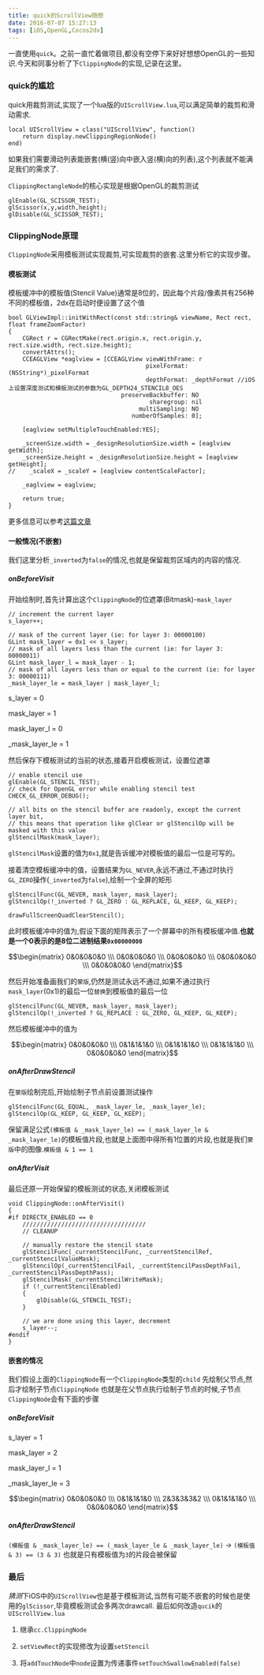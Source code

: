 ```yaml
---
title: quick的ScrollView随想
date: 2016-07-07 15:27:13
tags: [iOS,OpenGL,Cocos2dx]
---
```


一直使用`quick`。之前一直忙着做项目,都没有空停下来好好想想OpenGL的一些知识.今天和同事分析了下`ClippingNode`的实现,记录在这里。

### quick的尴尬

quick用裁剪测试,实现了一个lua版的`UIScrollView.lua`,可以满足简单的裁剪和滑动需求.

~~~
local UIScrollView = class("UIScrollView", function()
	return display.newClippingRegionNode()
end)
~~~

如果我们需要滑动列表能嵌套(横(竖)向中嵌入竖(横)向的列表),这个列表就不能满足我们的需求了.

`ClippingRectangleNode`的核心实现是根据OpenGL的裁剪测试

~~~
glEnable(GL_SCISSOR_TEST);
glScissor(x,y,width,height);
glDisable(GL_SCISSOR_TEST);
~~~

### ClippingNode原理

`ClippingNode`采用模板测试实现裁剪,可实现裁剪的嵌套.这里分析它的实现步骤。
<!-- more -->
#### 模板测试

模板缓冲中的模板值(Stencil Value)通常是8位的，因此每个片段/像素共有256种不同的模板值，2dx在启动时便设置了这个值

~~~
bool GLViewImpl::initWithRect(const std::string& viewName, Rect rect, float frameZoomFactor)
{
    CGRect r = CGRectMake(rect.origin.x, rect.origin.y, rect.size.width, rect.size.height);
    convertAttrs();
    CCEAGLView *eaglview = [CCEAGLView viewWithFrame: r
                                       pixelFormat: (NSString*)_pixelFormat
                                       depthFormat: _depthFormat //iOS上设置深度测试和模板测试的参数为GL_DEPTH24_STENCIL8_OES
                                preserveBackbuffer: NO
                                        sharegroup: nil
                                     multiSampling: NO
                                   numberOfSamples: 0];

    [eaglview setMultipleTouchEnabled:YES];

    _screenSize.width = _designResolutionSize.width = [eaglview getWidth];
    _screenSize.height = _designResolutionSize.height = [eaglview getHeight];
//    _scaleX = _scaleY = [eaglview contentScaleFactor];

    _eaglview = eaglview;

    return true;
}
~~~

更多信息可以参考[这篇文章](http://learnOpenGL-cn.readthedocs.io/zh/latest/04%20Advanced%20OpenGL/02%20Stencil%20testing/)

#### 一般情况(不嵌套)

我们这里分析`_inverted`为`false`的情况,也就是保留裁剪区域内的内容的情况.

##### onBeforeVisit

开始绘制时,首先计算出这个`ClippingNode`的位遮罩(Bitmask)-`mask_layer`

~~~
// increment the current layer
s_layer++;

// mask of the current layer (ie: for layer 3: 00000100)
GLint mask_layer = 0x1 << s_layer;
// mask of all layers less than the current (ie: for layer 3: 00000011)
GLint mask_layer_l = mask_layer - 1;
// mask of all layers less than or equal to the current (ie: for layer 3: 00000111)
_mask_layer_le = mask_layer | mask_layer_l;
~~~

s_layer = 0

mask_layer = 1

mask_layer_l = 0

_mask_layer_le = 1

然后保存下模板测试的当前的状态,接着开启模板测试，设置位遮罩

~~~
// enable stencil use
glEnable(GL_STENCIL_TEST);
// check for OpenGL error while enabling stencil test
CHECK_GL_ERROR_DEBUG();

// all bits on the stencil buffer are readonly, except the current layer bit,
// this means that operation like glClear or glStencilOp will be masked with this value
glStencilMask(mask_layer);
~~~

`glStencilMask`设置的值为`0x1`,就是告诉缓冲对模板值的最后一位是可写的。

接着清空模板缓冲中的值，设置结果为`GL_NEVER`,永远不通过,不通过时执行`GL_ZERO`操作(`_inverted`为`false`),绘制一个全屏的矩形

~~~
glStencilFunc(GL_NEVER, mask_layer, mask_layer);
glStencilOp(!_inverted ? GL_ZERO : GL_REPLACE, GL_KEEP, GL_KEEP);

drawFullScreenQuadClearStencil();
~~~

此时模板缓冲中的值为,假设下面的矩阵表示了一个屏幕中的所有模板缓冲值.**也就是一个0表示的是8位二进制结果`0x00000000`**

$$\begin{matrix} 0&0&0&0&0 \\\ 0&0&0&0&0 \\\ 0&0&0&0&0 \\\ 0&0&0&0&0 \\\ 0&0&0&0&0  \end{matrix}$$

然后开始准备画我们的`蒙版`,仍然是测试永远不通过,如果不通过执行`mask_layer`(0x1)的最后一位`替换`到模板值的最后一位

~~~
glStencilFunc(GL_NEVER, mask_layer, mask_layer);
glStencilOp(!_inverted ? GL_REPLACE : GL_ZERO, GL_KEEP, GL_KEEP);
~~~

然后模板缓冲中的值为

$$\begin{matrix} 0&0&0&0&0 \\\ 0&1&1&1&0 \\\ 0&1&1&1&0 \\\ 0&1&1&1&0 \\\ 0&0&0&0&0  \end{matrix}$$


##### onAfterDrawStencil

在`蒙版`绘制完后,开始绘制子节点前设置测试操作

~~~
glStencilFunc(GL_EQUAL, _mask_layer_le, _mask_layer_le);
glStencilOp(GL_KEEP, GL_KEEP, GL_KEEP);
~~~

保留满足公式`(模板值 & _mask_layer_le) == (_mask_layer_le & _mask_layer_le)`的模板值片段,也就是上面图中得所有1位置的片段,也就是我们`蒙版`中的图像.`模板值 & 1 == 1`

##### onAfterVisit

最后还原一开始保留的模板测试的状态,关闭模板测试
~~~
void ClippingNode::onAfterVisit()
{
#if DIRECTX_ENABLED == 0
    ///////////////////////////////////
    // CLEANUP

    // manually restore the stencil state
    glStencilFunc(_currentStencilFunc, _currentStencilRef, _currentStencilValueMask);
    glStencilOp(_currentStencilFail, _currentStencilPassDepthFail, _currentStencilPassDepthPass);
    glStencilMask(_currentStencilWriteMask);
    if (!_currentStencilEnabled)
    {
        glDisable(GL_STENCIL_TEST);
    }

    // we are done using this layer, decrement
    s_layer--;
#endif
}
~~~

#### 嵌套的情况
我们假设上面的`ClippingNode`有一个`ClippingNode`类型的`child`
先绘制父节点,然后才绘制子节点`ClippingNode`
也就是在父节点执行绘制子节点的时候,子节点`ClippingNode`会有下面的步骤

##### onBeforeVisit

s_layer = 1

mask_layer = 2

mask_layer_l = 1

_mask_layer_le = 3


$$\begin{matrix} 0&0&0&0&0 \\\ 0&1&1&1&0 \\\ 2&3&3&3&2 \\\ 0&1&1&1&0 \\\ 0&0&0&0&0  \end{matrix}$$

##### onAfterDrawStencil

`(模板值 & _mask_layer_le) == (_mask_layer_le & _mask_layer_le)` $\to$ `(模板值 & 3) == (3 & 3)`
也就是只有模板值为`3`的片段会被保留

### 最后

*猜测*下iOS中的`UIScrollView`也是基于模板测试,当然有可能不嵌套的时候也是使用的`glScissor`,毕竟模板测试会多两次drawcall.
最后如何改造`qucik`的`UIScrollView.lua`

1. 继承`cc.ClippingNode`

2. `setViewRect`的实现修改为设置`setStencil`

3. 将`addTouchNode`中`node`设置为传递事件`setTouchSwallowEnabled(false)`
